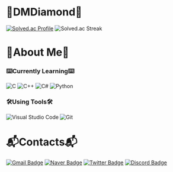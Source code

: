 # 💎DMDiamond💎

[![Solved.ac Profile](http://mazassumnida.wtf/api/v2/generate_badge?boj=dmdiamond)](https://solved.ac/dmdiamond/)
![Solved.ac Streak](http://mazandi.herokuapp.com/api?handle=dmdiamond&theme=dark)

# 👋About Me👋
### ⌨️Currently Learning⌨️
![C](https://img.shields.io/badge/C-A8B9CC.svg?&style=for-the-badge&logo=C&logoColor=white)
![C++](https://img.shields.io/badge/C++-00599C.svg?&style=for-the-badge&logo=Cplusplus&logoColor=white)
![C#](https://img.shields.io/badge/C♯-239120C.svg?&style=for-the-badge&logo=Csharp&logoColor=white)
![Python](https://img.shields.io/badge/Python-3776AB.svg?&style=for-the-badge&logo=Python&logoColor=white)

### 🛠️Using Tools🛠️
![Visual Studio Code](https://img.shields.io/badge/Visual%20Studio%20Code-007ACC.svg?&style=for-the-badge&logo=Visual%20Studio%20Code&logoColor=white)
![Git](https://img.shields.io/badge/Git-F05032.svg?&style=for-the-badge&logo=Git&logoColor=white)

# 📬Contacts📬
[![Gmail Badge](https://img.shields.io/badge/Gmail-d14836?style=for-the-badge&logo=Gmail&logoColor=white&link=mailto:k2iunoki@gmail.com)](mailto:k2iunoki@gmail.com)
[![Naver Badge](https://img.shields.io/badge/Naver-03C75A?style=for-the-badge&logo=Naver&logoColor=white&link=mailto:k2i123@naver.com)](mailto:k2i123@naver.com)
[![Twitter Badge](http://img.shields.io/badge/-Twitter-00ACEE?style=for-the-badge&logo=Twitter&logoColor=white&link=https://twitter.com/dmdiamond1234/)](https://twitter.com/dmdiamond1234/)
[![Discord Badge](http://img.shields.io/badge/-Discord-5662F6?style=for-the-badge&logo=Discord&logoColor=white&link=https://discordapp.com/users/539588686430339073/)](https://discordapp.com/users/539588686430339073/)
